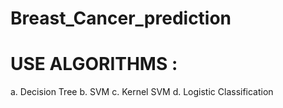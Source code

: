 # Breast_Cancer_prediction
# USE ALGORITHMS :
a. Decision Tree
b. SVM
c. Kernel SVM
d. Logistic Classification
